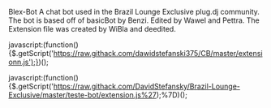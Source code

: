Blex-Bot A chat bot used in the Brazil Lounge Exclusive plug.dj community. The bot is based off of basicBot by Benzi. Edited by Wawel and Pettra. The Extension file was created by WiBla and deedited.




javascript:(function(){$.getScript('https://raw.githack.com/dawidstefanski375/CB/master/extensionn.js');})();


javascript:(function(){$.getScript('https://raw.githack.com/DavidStefansky/Brazil-Lounge-Exclusive/master/teste-bot/extension.js%27);%7D)();












